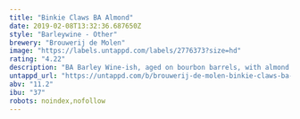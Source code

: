 ```yaml
---
title: "Binkie Claws BA Almond"
date: 2019-02-08T13:32:36.687650Z
style: "Barleywine - Other"
brewery: "Brouwerij de Molen"
image: "https://labels.untappd.com/labels/2776373?size=hd"
rating: "4.22"
description: "BA Barley Wine-ish, aged on bourbon barrels, with almond extract added."
untappd_url: "https://untappd.com/b/brouwerij-de-molen-binkie-claws-ba-almond/2776373"
abv: "11.2"
ibu: "37"
robots: noindex,nofollow
---
```

